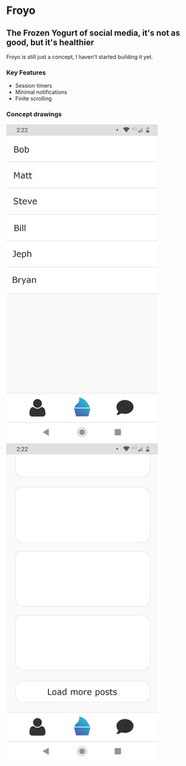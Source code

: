 # Froyo
## The Frozen Yogurt of social media, it's not as good, but it's healthier
Froyo is still just a concept, I haven't started building it yet.
### Key Features
- Session timers
- Minimal notifications
- Finite scrolling
### Concept drawings
<img alt='Messages' src='./Blueprints/Messages.png' width='400' height='840' style='margin-right: 0px'/>
<img alt='Feed' src='./Blueprints/Feed.png' width='400' height='840'/>
